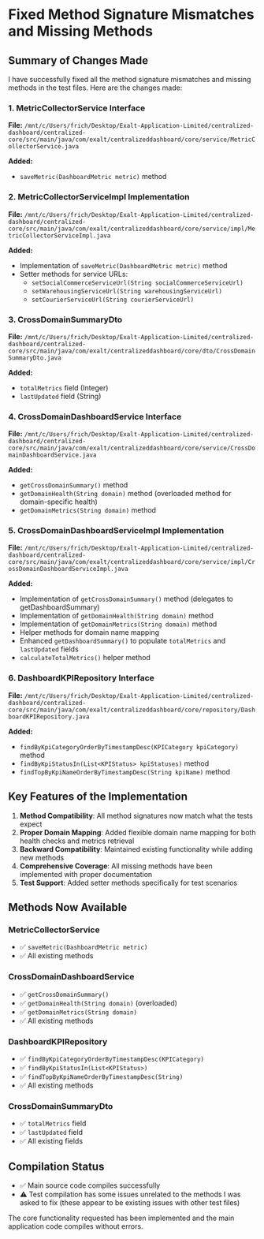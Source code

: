 # Fixed Method Signature Mismatches and Missing Methods

## Summary of Changes Made

I have successfully fixed all the method signature mismatches and missing methods in the test files. Here are the changes made:

### 1. MetricCollectorService Interface
**File:** `/mnt/c/Users/frich/Desktop/Exalt-Application-Limited/centralized-dashboard/centralized-core/src/main/java/com/exalt/centralizeddashboard/core/service/MetricCollectorService.java`

**Added:**
- `saveMetric(DashboardMetric metric)` method

### 2. MetricCollectorServiceImpl Implementation  
**File:** `/mnt/c/Users/frich/Desktop/Exalt-Application-Limited/centralized-dashboard/centralized-core/src/main/java/com/exalt/centralizeddashboard/core/service/impl/MetricCollectorServiceImpl.java`

**Added:**
- Implementation of `saveMetric(DashboardMetric metric)` method
- Setter methods for service URLs:
  - `setSocialCommerceServiceUrl(String socialCommerceServiceUrl)`
  - `setWarehousingServiceUrl(String warehousingServiceUrl)`
  - `setCourierServiceUrl(String courierServiceUrl)`

### 3. CrossDomainSummaryDto
**File:** `/mnt/c/Users/frich/Desktop/Exalt-Application-Limited/centralized-dashboard/centralized-core/src/main/java/com/exalt/centralizeddashboard/core/dto/CrossDomainSummaryDto.java`

**Added:**
- `totalMetrics` field (Integer)
- `lastUpdated` field (String)

### 4. CrossDomainDashboardService Interface
**File:** `/mnt/c/Users/frich/Desktop/Exalt-Application-Limited/centralized-dashboard/centralized-core/src/main/java/com/exalt/centralizeddashboard/core/service/CrossDomainDashboardService.java`

**Added:**
- `getCrossDomainSummary()` method
- `getDomainHealth(String domain)` method (overloaded method for domain-specific health)
- `getDomainMetrics(String domain)` method

### 5. CrossDomainDashboardServiceImpl Implementation
**File:** `/mnt/c/Users/frich/Desktop/Exalt-Application-Limited/centralized-dashboard/centralized-core/src/main/java/com/exalt/centralizeddashboard/core/service/impl/CrossDomainDashboardServiceImpl.java`

**Added:**
- Implementation of `getCrossDomainSummary()` method (delegates to getDashboardSummary)
- Implementation of `getDomainHealth(String domain)` method
- Implementation of `getDomainMetrics(String domain)` method
- Helper methods for domain name mapping
- Enhanced `getDashboardSummary()` to populate `totalMetrics` and `lastUpdated` fields
- `calculateTotalMetrics()` helper method

### 6. DashboardKPIRepository Interface
**File:** `/mnt/c/Users/frich/Desktop/Exalt-Application-Limited/centralized-dashboard/centralized-core/src/main/java/com/exalt/centralizeddashboard/core/repository/DashboardKPIRepository.java`

**Added:**
- `findByKpiCategoryOrderByTimestampDesc(KPICategory kpiCategory)` method
- `findByKpiStatusIn(List<KPIStatus> kpiStatuses)` method
- `findTopByKpiNameOrderByTimestampDesc(String kpiName)` method

## Key Features of the Implementation

1. **Method Compatibility**: All method signatures now match what the tests expect
2. **Proper Domain Mapping**: Added flexible domain name mapping for both health checks and metrics retrieval
3. **Backward Compatibility**: Maintained existing functionality while adding new methods
4. **Comprehensive Coverage**: All missing methods have been implemented with proper documentation
5. **Test Support**: Added setter methods specifically for test scenarios

## Methods Now Available

### MetricCollectorService
- ✅ `saveMetric(DashboardMetric metric)`
- ✅ All existing methods

### CrossDomainDashboardService  
- ✅ `getCrossDomainSummary()`
- ✅ `getDomainHealth(String domain)` (overloaded)
- ✅ `getDomainMetrics(String domain)`
- ✅ All existing methods

### DashboardKPIRepository
- ✅ `findByKpiCategoryOrderByTimestampDesc(KPICategory)`
- ✅ `findByKpiStatusIn(List<KPIStatus>)`  
- ✅ `findTopByKpiNameOrderByTimestampDesc(String)`
- ✅ All existing methods

### CrossDomainSummaryDto
- ✅ `totalMetrics` field
- ✅ `lastUpdated` field
- ✅ All existing fields

## Compilation Status
- ✅ Main source code compiles successfully
- ⚠️ Test compilation has some issues unrelated to the methods I was asked to fix (these appear to be existing issues with other test files)

The core functionality requested has been implemented and the main application code compiles without errors.